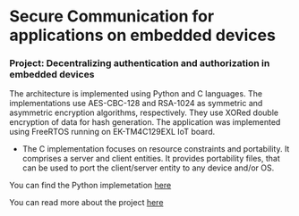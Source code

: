 # Secure Communication for applications on embedded devices


 ### Project: Decentralizing authentication and authorization in embedded devices

The architecture is implemented using Python and C languages. The implementations use AES-CBC-128 and RSA-1024 as symmetric and asymmetric encryption algorithms, respectively. They use XORed double encryption of data for hash generation. The application was implemented using FreeRTOS running on EK-TM4C129EXL IoT board. 

* The C implementation focuses on resource constraints and portability.
It comprises a server and client entities. It provides portability files, that can be used to port the client/server entity to any device and/or OS.

You can find the Python implemetation [here](https://github.com/sunithan29/embedded_security)

You can read more about the project [here](https://sunithan29.github.io/hyde/blog/iot-post/)
